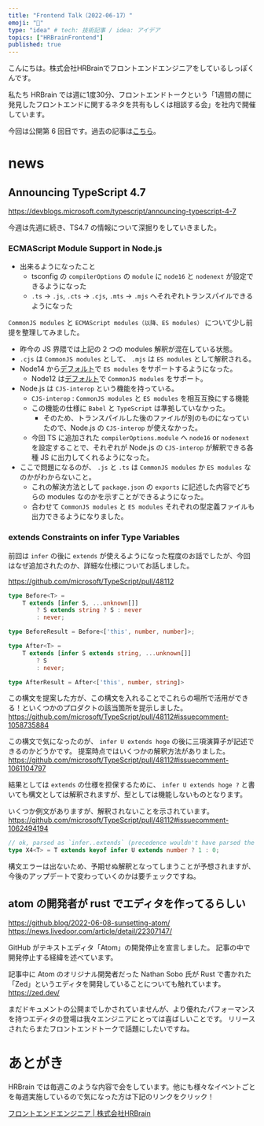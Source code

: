 ```yaml
---
title: "Frontend Talk（2022-06-17）"
emoji: "🧠"
type: "idea" # tech: 技術記事 / idea: アイデア
topics: ["HRBrainFrontend"]
published: true
---
```


<!-- prettier-ignore-start -->
<!-- textlint-disable -->
こんにちは。株式会社HRBrainでフロントエンドエンジニアをしているしっぽくんです。

私たち HRBrain では週に1度30分、フロントエンドトークという「1週間の間に発見したフロントエンドに関するネタを共有もしくは相談する会」を社内で開催しています。  

今回は公開第 6 回目です。過去の記事は[こちら](https://zenn.dev/topics/hrbrainfrontend)。
<!-- textlint-enable -->
<!-- prettier-ignore-end -->

# news

## Announcing TypeScript 4.7

https://devblogs.microsoft.com/typescript/announcing-typescript-4-7

今週は先週に続き、TS4.7 の情報について深掘りをしていきました。

### ECMAScript Module Support in Node.js

- 出来るようになったこと
  - tsconfig の `compilerOptions` の `module` に `node16` と `nodenext` が設定できるようになった
  - `.ts` → `.js`, `.cts` → `.cjs`, `.mts` → `.mjs` へそれぞれトランスパイルできるようになった

`CommonJS modules` と `ECMAScript modules（以降、ES modules）` について少し前提を整理してみました。

- 昨今の JS 界隈では上記の 2 つの modules 解釈が混在している状態。
- `.cjs` は `CommonJS modules` として、 `.mjs` は `ES modules` として解釈される。
- Node14 から[デフォルト](https://nodejs.org/dist./v14.10.0/docs/api/esm.html#esm_enabling)で `ES modules` をサポートするようになった。
  - Node12 は[デフォルト](https://nodejs.org/docs/latest-v12.x/api/esm.html#esm_enabling)で `CommonJS modules` をサポート。
- Node.js は `CJS-interop` という機能を持っている。
  - `CJS-interop` : `CommonJS modules` と `ES modules` を相互互換にする機能
  - この機能の仕様に `Babel` と `TypeScript` は準拠していなかった。
    - そのため、トランスパイルした後のファイルが別のものになっていたので、Node.js の `CJS-interop` が使えなかった。
  - 今回 TS に追加された `compilerOptions.module` へ `node16` or `nodenext` を設定することで、それぞれが Node.js の `CJS-interop` が解釈できる各種 JS に出力してくれるようになった。
- ここで問題になるのが、 `.js` と `.ts` は `CommonJS modules` か `ES modules` なのかがわからないこと。
  - これの解決方法として `package.json` の `exports` に記述した内容でどちらの modules なのかを示すことができるようになった。
  - 合わせて `CommonJS modules` と `ES modules` それぞれの型定義ファイルも出力できるようになりました。

### extends Constraints on infer Type Variables

前回は `infer` の後に `extends` が使えるようになった程度のお話でしたが、今回はなぜ追加されたのか、詳細な仕様についてお話しました。

https://github.com/microsoft/TypeScript/pull/48112

```ts
type Before<T> =
    T extends [infer S, ...unknown[]]
        ? S extends string ? S : never
        : never;

type BeforeResult = Before<['this', number, number]>;

type After<T> =
    T extends [infer S extends string, ...unknown[]]
        ? S
        : never;

type AfterResult = After<['this', number, string]>
```

この構文を提案した方が、この構文を入れることでこれらの場所で活用ができる！といくつかのプロダクトの該当箇所を提示しました。
https://github.com/microsoft/TypeScript/pull/48112#issuecomment-1058735884

この構文で気になったのが、 `infer U extends hoge` の後に三項演算子が記述できるのかどうかです。
提案時点ではいくつかの解釈方法がありました。
https://github.com/microsoft/TypeScript/pull/48112#issuecomment-1061104797

結果としては `extends` の仕様を担保するために、 `infer U extends hoge ?` と書いても構文としては解釈されますが、型としては機能しないものとなります。

いくつか例文がありますが、解釈されないことを示されています。
https://github.com/microsoft/TypeScript/pull/48112#issuecomment-1062494194

```ts
// ok, parsed as `infer..extends` (precedence wouldn't have parsed the `?` as part of a type operator)
type X4<T> = T extends keyof infer U extends number ? 1 : 0;
```

構文エラーは出ないため、予期せぬ解釈となってしまうことが予想されますが、今後のアップデートで変わっていくのかは要チェックですね。

## atom の開発者が rust でエディタを作ってるらしい

https://github.blog/2022-06-08-sunsetting-atom/
https://news.livedoor.com/article/detail/22307147/

GitHub がテキストエディタ「Atom」の開発停止を宣言しました。
記事の中で開発停止する経緯を述べています。

記事中に Atom のオリジナル開発者だった Nathan Sobo 氏が Rust で書かれた「Zed」というエディタを開発していることについても触れています。
https://zed.dev/

まだドキュメントの公開までしかされていませんが、より優れたパフォーマンスを持つエディタの登場は我々エンジニアにとっては喜ばしいことです。
リリースされたらまたフロントエンドトークで話題にしたいですね。

<!-- prettier-ignore-start -->
<!-- textlint-disable -->
# あとがき
HRBrain では毎週このような内容で会をしています。他にも様々なイベントごとを毎週実施しているので気になった方は下記のリンクをクリック！

[フロントエンドエンジニア | 株式会社HRBrain](https://hrmos.co/pages/hrbrain/jobs/2110210)
<!-- textlint-enable -->
<!-- prettier-ignore-end -->
